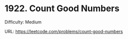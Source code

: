 # 1922. Count Good Numbers

Difficulty: Medium

URL: https://leetcode.com/problems/count-good-numbers

